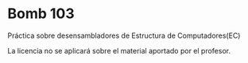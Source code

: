 # Bomb 103
Práctica sobre desensambladores de Estructura de Computadores(EC)

La licencia no se aplicará sobre el material aportado por el profesor.
